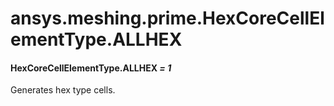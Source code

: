 # ansys.meshing.prime.HexCoreCellElementType.ALLHEX

#### HexCoreCellElementType.ALLHEX *= 1*

Generates hex type cells.

<!-- !! processed by numpydoc !! -->
